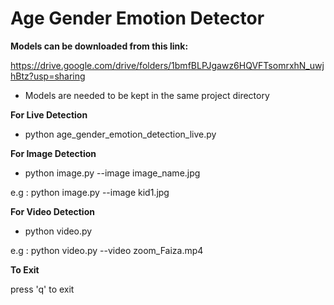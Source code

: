 # Age Gender Emotion Detector

**Models can be downloaded from this link:**

https://drive.google.com/drive/folders/1bmfBLPJgawz6HQVFTsomrxhN_uwjhBtz?usp=sharing

- Models are needed to be kept in the same project directory


**For Live Detection**

- python age_gender_emotion_detection_live.py

**For Image Detection**

- python image.py --image image_name.jpg

e.g : python image.py --image kid1.jpg

**For Video Detection**

- python video.py

e.g : python video.py --video zoom_Faiza.mp4


**To Exit**

press 'q' to exit
